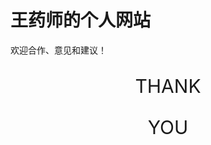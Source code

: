 # 王药师的个人网站
欢迎合作、意见和建议！  

<div style="text-align: center; font-size: 30px;">
    <p>THANK</p>
    <p>YOU</p>
<div>
